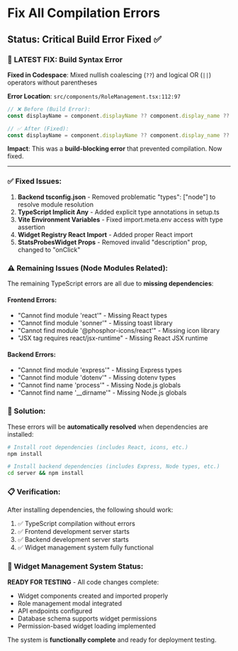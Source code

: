 # Fix All Compilation Errors

## Status: Critical Build Error Fixed ✅

### 🚨 **LATEST FIX: Build Syntax Error**
**Fixed in Codespace**: Mixed nullish coalescing (`??`) and logical OR (`||`) operators without parentheses

**Error Location**: `src/components/RoleManagement.tsx:112:97`
```typescript
// ❌ Before (Build Error):
const displayName = component.displayName ?? component.display_name ?? componentName || 'Componentă'

// ✅ After (Fixed):
const displayName = component.displayName ?? component.display_name ?? (componentName || 'Componentă')
```

**Impact**: This was a **build-blocking error** that prevented compilation. Now fixed.

---

### ✅ Fixed Issues:
1. **Backend tsconfig.json** - Removed problematic "types": ["node"] to resolve module resolution
2. **TypeScript Implicit Any** - Added explicit type annotations in setup.ts
3. **Vite Environment Variables** - Fixed import.meta.env access with type assertion
4. **Widget Registry React Import** - Added proper React import
5. **StatsProbesWidget Props** - Removed invalid "description" prop, changed to "onClick"

### ⚠️ Remaining Issues (Node Modules Related):

The remaining TypeScript errors are all due to **missing dependencies**:

#### Frontend Errors:
- "Cannot find module 'react'" - Missing React types
- "Cannot find module 'sonner'" - Missing toast library
- "Cannot find module '@phosphor-icons/react'" - Missing icon library
- "JSX tag requires react/jsx-runtime" - Missing React JSX runtime

#### Backend Errors:
- "Cannot find module 'express'" - Missing Express types
- "Cannot find module 'dotenv'" - Missing dotenv types
- "Cannot find name 'process'" - Missing Node.js globals
- "Cannot find name '__dirname'" - Missing Node.js globals

### 🔧 Solution:

These errors will be **automatically resolved** when dependencies are installed:

```bash
# Install root dependencies (includes React, icons, etc.)
npm install

# Install backend dependencies (includes Express, Node types, etc.)  
cd server && npm install
```

### 📋 Verification:

After installing dependencies, the following should work:
1. ✅ TypeScript compilation without errors
2. ✅ Frontend development server starts
3. ✅ Backend development server starts
4. ✅ Widget management system fully functional

### 🚀 Widget Management System Status:

**READY FOR TESTING** - All code changes complete:
- Widget components created and imported properly
- Role management modal integrated
- API endpoints configured
- Database schema supports widget permissions
- Permission-based widget loading implemented

The system is **functionally complete** and ready for deployment testing.